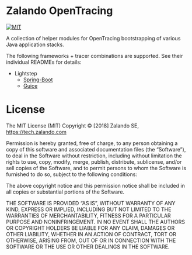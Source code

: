 # Zalando OpenTracing

[![MIT](https://badges.frapsoft.com/os/mit/mit.svg?v=102)](https://opensource.org/licenses/MIT)

A collection of helper modules for OpenTracing bootstrapping of various Java application stacks.

The following frameworks + tracer combinations are supported.  See their individual READMEs for details:

* Lightstep
  * [Spring-Boot](./tracing-lightstep-spring-boot-starter/README.md)
  * [Guice](./tracing-lightstep-guice-starter/README.md)
  
  
# License
The MIT License (MIT) Copyright © [2018] Zalando SE, https://tech.zalando.com

Permission is hereby granted, free of charge, to any person obtaining a copy of this software and associated documentation files (the “Software”), to deal in the Software without restriction, including without limitation the rights to use, copy, modify, merge, publish, distribute, sublicense, and/or sell copies of the Software, and to permit persons to whom the Software is furnished to do so, subject to the following conditions:

The above copyright notice and this permission notice shall be included in all copies or substantial portions of the Software.

THE SOFTWARE IS PROVIDED “AS IS”, WITHOUT WARRANTY OF ANY KIND, EXPRESS OR IMPLIED, INCLUDING BUT NOT LIMITED TO THE WARRANTIES OF MERCHANTABILITY, FITNESS FOR A PARTICULAR PURPOSE AND NONINFRINGEMENT. IN NO EVENT SHALL THE AUTHORS OR COPYRIGHT HOLDERS BE LIABLE FOR ANY CLAIM, DAMAGES OR OTHER LIABILITY, WHETHER IN AN ACTION OF CONTRACT, TORT OR OTHERWISE, ARISING FROM, OUT OF OR IN CONNECTION WITH THE SOFTWARE OR THE USE OR OTHER DEALINGS IN THE SOFTWARE.

